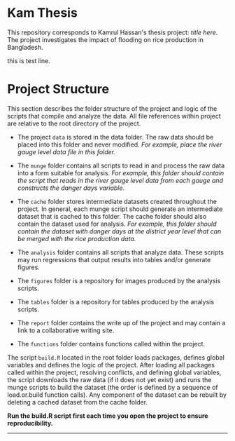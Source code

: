 # Kam Thesis

This repository corresponds to Kamrul Hassan's thesis project: *title here*.  The project investigates the impact of flooding on rice production in Bangladesh. 

this is test line.


# Project Structure
This section describes the folder structure of the project and logic of the scripts that compile and analyze the data.  All file references within project are relative to the root directory of the project.         

- The project `data` is stored in the data folder.  The raw data should be placed into this folder and never modified.  *For example, place the river gauge level data file in this folder.*     

- The `munge` folder contains all scripts to read in and process the raw data into a form suitable for analysis.  *For example, this folder should contain the script that reads in the river gauge level data from each gauge and constructs the danger days variable.*   

- The `cache` folder stores intermediate datasets created throughout the project.  In general, each munge script should generate an intermediate dataset that is cached to this folder.  The cache folder should also contain the dataset used for analysis.  *For example, this folder should contain the dataset with danger days at the district year level that can be merged with the rice production data.*

- The `analysis` folder contains all scripts that analyze data.  These scripts may run regressions that output results into tables and/or generate figures.

- The `figures` folder is a repository for images produced by the analysis scripts.

- The `tables` folder is a repository for tables produced by the analysis scripts.   

- The `report` folder contains the write up of the project and may contain a link to a collaborative writing site.  

- The `functions` folder contains functions called within the project.


The script `build.R` located in the root folder loads packages, defines global variables and defines the logic of the project.  After loading all packages called within the project, resolving conflicts, and defining global variables, the script downloads the raw data (if it does not yet exist) and runs the munge scripts to build the dataset (the order is defined by a sequence of load.or.build function calls).  Any component of the dataset can be rebuilt by deleting a cached dataset from the cache folder.  

**Run the build.R script first each time you open the project to ensure reproducibility.**



**************

